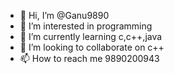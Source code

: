 - 👋 Hi, I’m @Ganu9890
- 👀 I’m interested in programming
- 🌱 I’m currently learning c,c++,java
- 💞️ I’m looking to collaborate on c++
- 📫 How to reach me 9890200943

<!---
Ganu9890/Ganu9890 is a ✨ special ✨ repository because its `README.md` (this file) appears on your GitHub profile.
You can click the Preview link to take a look at your changes.
--->
